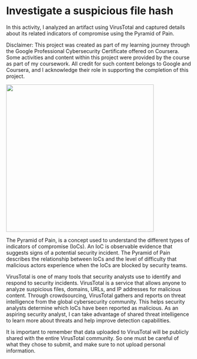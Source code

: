 # Investigate a suspicious file hash

In this activity, I analyzed an artifact using VirusTotal and captured details about its related indicators of compromise using the Pyramid of Pain. 

Disclaimer: This project was created as part of my learning journey through the Google Professional Cybersecurity Certificate offered on Coursera. Some activities and content within this project were provided by the course as part of my coursework. All credit for such content belongs to Google and Coursera, and I acknowledge their role in supporting the completion of this project.

<img src="" width="400" />

The Pyramid of Pain, is a concept used to understand the different types of indicators of compromise (IoCs). An IoC is observable evidence that suggests signs of a potential security incident. The Pyramid of Pain describes the relationship between IoCs and the level of difficulty that malicious actors experience when the IoCs are blocked by security teams.

VirusTotal is one of many tools that security analysts use to identify and respond to security incidents. VirusTotal is a service that allows anyone to analyze suspicious files, domains, URLs, and IP addresses for malicious content. Through crowdsourcing, VirusTotal gathers and reports on threat intelligence from the global cybersecurity community. This helps security analysts determine which IoCs have been reported as malicious. As an aspiring security analyst, I can take advantage of shared threat intelligence to learn more about threats and help improve detection capabilities. 

It is important to remember that data uploaded to VirusTotal will be publicly shared with the entire VirusTotal community. So one must be careful of what they chose to submit, and make sure to not upload personal information. 
